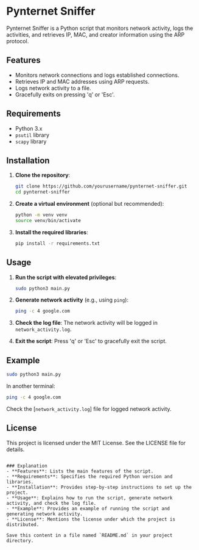 # Pynternet Sniffer

Pynternet Sniffer is a Python script that monitors network activity, logs the activities, and retrieves IP, MAC, and creator information using the ARP protocol.

## Features

- Monitors network connections and logs established connections.
- Retrieves IP and MAC addresses using ARP requests.
- Logs network activity to a file.
- Gracefully exits on pressing 'q' or 'Esc'.

## Requirements

- Python 3.x
- `psutil` library
- `scapy` library

## Installation

1. **Clone the repository**:
    ```sh
    git clone https://github.com/yourusername/pynternet-sniffer.git
    cd pynternet-sniffer
    ```

2. **Create a virtual environment** (optional but recommended):
    ```sh
    python -m venv venv
    source venv/bin/activate
    ```

3. **Install the required libraries**:
    ```sh
    pip install -r requirements.txt
    ```

## Usage

1. **Run the script with elevated privileges**:
    ```sh
    sudo python3 main.py
    ```

2. **Generate network activity** (e.g., using `ping`):
    ```sh
    ping -c 4 google.com
    ```

3. **Check the log file**:
    The network activity will be logged in `network_activity.log`.

4. **Exit the script**:
    Press 'q' or 'Esc' to gracefully exit the script.

## Example

```sh
sudo python3 main.py
```

In another terminal:

```sh
ping -c 4 google.com
```

Check the [`network_activity.log`] file for logged network activity.

## License

This project is licensed under the MIT License. See the LICENSE file for details.
```

### Explanation
- **Features**: Lists the main features of the script.
- **Requirements**: Specifies the required Python version and libraries.
- **Installation**: Provides step-by-step instructions to set up the project.
- **Usage**: Explains how to run the script, generate network activity, and check the log file.
- **Example**: Provides an example of running the script and generating network activity.
- **License**: Mentions the license under which the project is distributed.

Save this content in a file named `README.md` in your project directory.